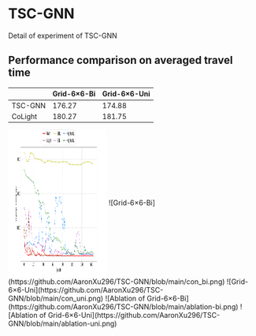 # TSC-GNN
Detail of experiment of TSC-GNN

## Performance comparison on averaged travel time

|         | Grid-6×6-Bi | Grid-6×6-Uni |
| ------- | ----------- | ------------ |
| TSC-GNN | 176.27      | 174.88       |
| CoLight | 180.27      | 181.75       |

<img src="https://github.com/AaronXu296/TSC-GNN/blob/main/con_bi.png" width = "200" height = "300" alt="" align=center />
![Grid-6×6-Bi](https://github.com/AaronXu296/TSC-GNN/blob/main/con_bi.png)
![Grid-6×6-Uni](https://github.com/AaronXu296/TSC-GNN/blob/main/con_uni.png)
![Ablation of Grid-6×6-Bi](https://github.com/AaronXu296/TSC-GNN/blob/main/ablation-bi.png)
![Ablation of Grid-6×6-Uni](https://github.com/AaronXu296/TSC-GNN/blob/main/ablation-uni.png)
